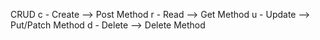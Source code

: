 CRUD
c - Create --> Post Method
r - Read --> Get Method
u - Update --> Put/Patch Method
d - Delete --> Delete Method